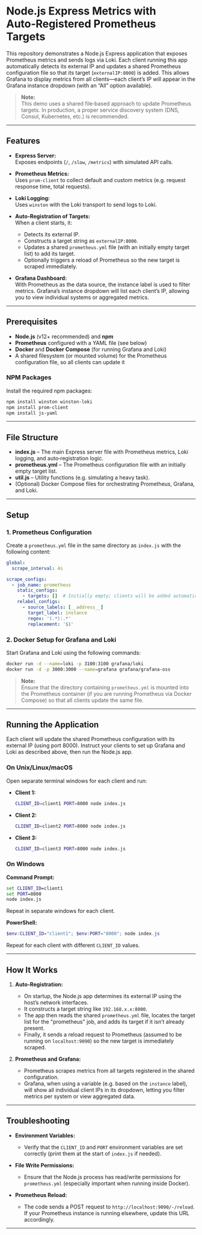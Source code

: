 
# Node.js Express Metrics with Auto‑Registered Prometheus Targets

This repository demonstrates a Node.js Express application that exposes Prometheus metrics and sends logs via Loki. Each client running this app automatically detects its external IP and updates a shared Prometheus configuration file so that its target (`externalIP:8000`) is added. This allows Grafana to display metrics from all clients—each client’s IP will appear in the Grafana instance dropdown (with an “All” option available).

> **Note:**  
> This demo uses a shared file‑based approach to update Prometheus targets. In production, a proper service discovery system (DNS, Consul, Kubernetes, etc.) is recommended.

---

## Features

- **Express Server:**  
  Exposes endpoints (`/`, `/slow`, `/metrics`) with simulated API calls.
  
- **Prometheus Metrics:**  
  Uses `prom-client` to collect default and custom metrics (e.g. request response time, total requests).

- **Loki Logging:**  
  Uses `winston` with the Loki transport to send logs to Loki.

- **Auto‑Registration of Targets:**  
  When a client starts, it:
  - Detects its external IP.
  - Constructs a target string as `externalIP:8000`.
  - Updates a shared `prometheus.yml` file (with an initially empty target list) to add its target.
  - Optionally triggers a reload of Prometheus so the new target is scraped immediately.

- **Grafana Dashboard:**  
  With Prometheus as the data source, the instance label is used to filter metrics. Grafana’s instance dropdown will list each client’s IP, allowing you to view individual systems or aggregated metrics.

---

## Prerequisites

- **Node.js** (v12+ recommended) and **npm**
- **Prometheus** configured with a YAML file (see below)
- **Docker** and **Docker Compose** (for running Grafana and Loki)
- A shared filesystem (or mounted volume) for the Prometheus configuration file, so all clients can update it

### NPM Packages

Install the required npm packages:

```bash
npm install winston winston-loki
npm install prom-client
npm install js-yaml
```

---

## File Structure

- **index.js** – The main Express server file with Prometheus metrics, Loki logging, and auto‑registration logic.
- **prometheus.yml** – The Prometheus configuration file with an initially empty target list.
- **util.js** – Utility functions (e.g. simulating a heavy task).
- (Optional) Docker Compose files for orchestrating Prometheus, Grafana, and Loki.

---

## Setup

### 1. Prometheus Configuration

Create a `prometheus.yml` file in the same directory as `index.js` with the following content:

```yaml
global:
  scrape_interval: 4s

scrape_configs:
  - job_name: prometheus
    static_configs:
      - targets: []  # Initially empty; clients will be added automatically
    relabel_configs:
      - source_labels: [__address__]
        target_label: instance
        regex: '(.*):.*'
        replacement: '$1'
```

### 2. Docker Setup for Grafana and Loki

Start Grafana and Loki using the following commands:

```bash
docker run -d --name=loki -p 3100:3100 grafana/loki
docker run -d -p 3000:3000 --name=grafana grafana/grafana-oss
```

> **Note:**  
> Ensure that the directory containing `prometheus.yml` is mounted into the Prometheus container (if you are running Prometheus via Docker Compose) so that all clients update the same file.

---

## Running the Application

Each client will update the shared Prometheus configuration with its external IP (using port 8000). Instruct your clients to set up Grafana and Loki as described above, then run the Node.js app.

### On Unix/Linux/macOS

Open separate terminal windows for each client and run:

- **Client 1:**
  ```bash
  CLIENT_ID=client1 PORT=8000 node index.js
  ```

- **Client 2:**
  ```bash
  CLIENT_ID=client2 PORT=8000 node index.js
  ```

- **Client 3:**
  ```bash
  CLIENT_ID=client3 PORT=8000 node index.js
  ```

### On Windows

**Command Prompt:**
```cmd
set CLIENT_ID=client1
set PORT=8000
node index.js
```
Repeat in separate windows for each client.

**PowerShell:**
```powershell
$env:CLIENT_ID="client1"; $env:PORT="8000"; node index.js
```
Repeat for each client with different `CLIENT_ID` values.

---

## How It Works

1. **Auto‑Registration:**
   - On startup, the Node.js app determines its external IP using the host’s network interfaces.
   - It constructs a target string like `192.168.x.x:8000`.
   - The app then reads the shared `prometheus.yml` file, locates the target list for the "prometheus" job, and adds its target if it isn’t already present.
   - Finally, it sends a reload request to Prometheus (assumed to be running on `localhost:9090`) so the new target is immediately scraped.

2. **Prometheus and Grafana:**
   - Prometheus scrapes metrics from all targets registered in the shared configuration.
   - Grafana, when using a variable (e.g. based on the `instance` label), will show all individual client IPs in its dropdown, letting you filter metrics per system or view aggregated data.

---

## Troubleshooting

- **Environment Variables:**
  - Verify that the `CLIENT_ID` and `PORT` environment variables are set correctly (print them at the start of `index.js` if needed).

- **File Write Permissions:**
  - Ensure that the Node.js process has read/write permissions for `prometheus.yml` (especially important when running inside Docker).

- **Prometheus Reload:**
  - The code sends a POST request to `http://localhost:9090/-/reload`. If your Prometheus instance is running elsewhere, update this URL accordingly.

---
